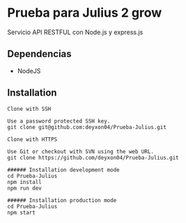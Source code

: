 # Prueba para Julius 2 grow

Servicio API RESTFUL con Node.js y express.js

## Dependencias

- NodeJS

## Installation

```
Clone with SSH

Use a password protected SSH key. 
git clone git@github.com:deyxon04/Prueba-Julius.git

Clone with HTTPS

Use Git or checkout with SVN using the web URL.
git clone https://github.com/deyxon04/Prueba-Julius.git

###### Installation development mode
cd Prueba-Julius
npm install
npm run dev

###### Installation production mode
cd Prueba-Julius
npm start

```


```

```
